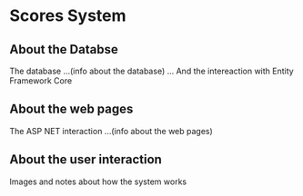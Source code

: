 # Scores System

## About the Databse
The database ...(info about the database)
... And the intereaction with Entity Framework Core


## About the web pages
The ASP NET interaction ...(info about the web pages)


## About the user interaction 
Images and notes about how the system works